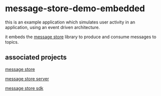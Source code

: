 # message-store-demo-embedded

this is an example application which simulates user activity in an application, using an event driven architecture.

it embeds the [message store](https://github.com/mmcnicol/message-store) library to produce and consume messages to topics. 

## associated projects

[message store](https://github.com/mmcnicol/message-store)

[message store server](https://github.com/mmcnicol/message-store-server)

[message store sdk](https://github.com/mmcnicol/message-store-sdk)

